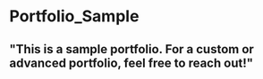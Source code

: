 # Portfolio_Sample  
## "This is a sample portfolio. For a custom or advanced portfolio, feel free to reach out!" 
   
 

  
    
   
 

